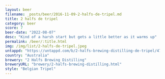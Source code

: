 ```yaml
---
layout: beer
filename: _posts/beer/2016-11-09-2-halfs-de-tripel.md
title: 2 halfs de tripel
category: beer
score: 7
beer-date: "2022-08-07"
desc: "Kind of a harsh start but gets a little better as it warms up"
permalink: /beer/:title.html
img: /img/list/2-halfs-de-tripel.jpeg
untappd: "https://untappd.com/b/2-halfs-brewing-distilling-de-tripel/4777817"
country: "Australia"
brewery: "2 Halfs Brewing Distilling"
breweryURL: "brewery/2-halfs-brewing-distilling.html"
style: "Belgian Tripel"
---
```

